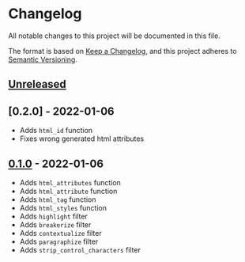 # Changelog

All notable changes to this project will be documented in this file.

The format is based on [Keep a Changelog](https://keepachangelog.com/en/1.0.0/),
and this project adheres to [Semantic Versioning](https://semver.org/spec/v2.0.0.html).

## [Unreleased]

## [0.2.0] - 2022-01-06

* Adds `html_id` function
* Fixes wrong generated html attributes

## [0.1.0] - 2022-01-06

* Adds `html_attributes` function
* Adds `html_attribute` function
* Adds `html_tag` function
* Adds `html_styles` function
* Adds `highlight` filter
* Adds `breakerize` filter
* Adds `contextualize` filter
* Adds `paragraphize` filter
* Adds `strip_control_characters` filter

[Unreleased]: https://github.com/gglnx/twig-html-extended-extra/compare/v0.1.0...HEAD
[0.1.0]: https://github.com/gglnx/twig-html-extended-extra/releases/tag/v0.1.0
